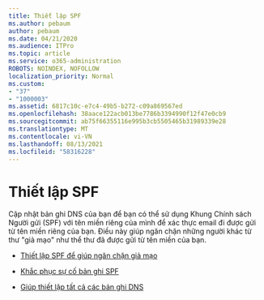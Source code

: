 ```yaml
---
title: Thiết lập SPF
ms.author: pebaum
author: pebaum
ms.date: 04/21/2020
ms.audience: ITPro
ms.topic: article
ms.service: o365-administration
ROBOTS: NOINDEX, NOFOLLOW
localization_priority: Normal
ms.custom:
- "37"
- "1000003"
ms.assetid: 6817c10c-e7c4-49b5-b272-c09a869567ed
ms.openlocfilehash: 38aace122acb013be7786b3394990f12f47e0cb9
ms.sourcegitcommit: ab75f66355116e995b3cb5505465b31989339e28
ms.translationtype: MT
ms.contentlocale: vi-VN
ms.lasthandoff: 08/13/2021
ms.locfileid: "58316228"
---
```

# <a name="set-up-spf"></a>Thiết lập SPF

Cập nhật bản ghi DNS của bạn để bạn có thể sử dụng Khung Chính sách Người gửi (SPF) với tên miền riêng của mình để xác thực email đi được gửi từ tên miền riêng của bạn. Điều này giúp ngăn chặn những người khác từ thư "giả mạo" như thể thư đã được gửi từ tên miền của bạn.
  
- [Thiết lập SPF để giúp ngăn chặn giả mạo](https://docs.microsoft.com/microsoft-365/security/office-365-security/set-up-spf-in-office-365-to-help-prevent-spoofing)

- [Khắc phục sự cố bản ghi SPF](https://docs.microsoft.com/microsoft-365/security/office-365-security/how-office-365-uses-spf-to-prevent-spoofing#SPFTroubleshoot)

- [Giúp thiết lập tất cả các bản ghi DNS](https://docs.microsoft.com/microsoft-365/admin/get-help-with-domains/create-dns-records-at-any-dns-hosting-provider)

